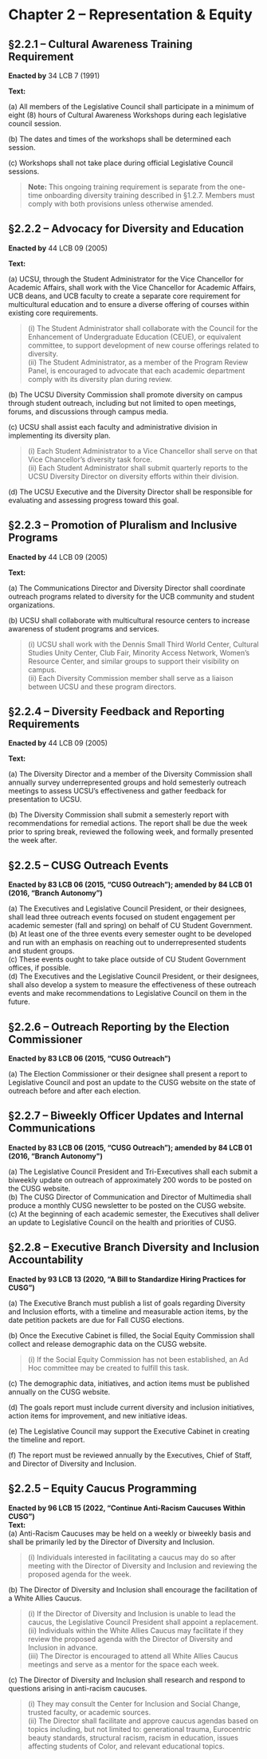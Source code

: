 # Chapter 2 – Representation & Equity

## §2.2.1 – Cultural Awareness Training Requirement

**Enacted by** 34 LCB 7 (1991)

**Text:**

(a) All members of the Legislative Council shall participate in a minimum of eight (8) hours of Cultural Awareness Workshops during each legislative council session.

(b) The dates and times of the workshops shall be determined each session.

(c) Workshops shall not take place during official Legislative Council sessions.

> **Note:** This ongoing training requirement is separate from the one-time onboarding diversity training described in §1.2.7. Members must comply with both provisions unless otherwise amended.


## §2.2.2 – Advocacy for Diversity and Education

**Enacted by** 44 LCB 09 (2005)

**Text:**

(a) UCSU, through the Student Administrator for the Vice Chancellor for Academic Affairs, shall work with the Vice Chancellor for Academic Affairs, UCB deans, and UCB faculty to create a separate core requirement for multicultural education and to ensure a diverse offering of courses within existing core requirements.

> (i) The Student Administrator shall collaborate with the Council for the Enhancement of Undergraduate Education (CEUE), or equivalent committee, to support development of new course offerings related to diversity.  
> (ii) The Student Administrator, as a member of the Program Review Panel, is encouraged to advocate that each academic department comply with its diversity plan during review.

(b) The UCSU Diversity Commission shall promote diversity on campus through student outreach, including but not limited to open meetings, forums, and discussions through campus media.

(c) UCSU shall assist each faculty and administrative division in implementing its diversity plan.

> (i) Each Student Administrator to a Vice Chancellor shall serve on that Vice Chancellor’s diversity task force.  
> (ii) Each Student Administrator shall submit quarterly reports to the UCSU Diversity Director on diversity efforts within their division.

(d) The UCSU Executive and the Diversity Director shall be responsible for evaluating and assessing progress toward this goal.

## §2.2.3 – Promotion of Pluralism and Inclusive Programs

**Enacted by** 44 LCB 09 (2005)

**Text:**

(a) The Communications Director and Diversity Director shall coordinate outreach programs related to diversity for the UCB community and student organizations.

(b) UCSU shall collaborate with multicultural resource centers to increase awareness of student programs and services.

> (i) UCSU shall work with the Dennis Small Third World Center, Cultural Studies Unity Center, Club Fair, Minority Access Network, Women’s Resource Center, and similar groups to support their visibility on campus.  
> (ii) Each Diversity Commission member shall serve as a liaison between UCSU and these program directors.

## §2.2.4 – Diversity Feedback and Reporting Requirements

**Enacted by** 44 LCB 09 (2005)

**Text:**

(a) The Diversity Director and a member of the Diversity Commission shall annually survey underrepresented groups and hold semesterly outreach meetings to assess UCSU’s effectiveness and gather feedback for presentation to UCSU.

(b) The Diversity Commission shall submit a semesterly report with recommendations for remedial actions. The report shall be due the week prior to spring break, reviewed the following week, and formally presented the week after.


## §2.2.5 – CUSG Outreach Events  
**Enacted by 83 LCB 06 (2015, “CUSG Outreach”); amended by 84 LCB 01 (2016, “Branch Autonomy”)**

(a) The Executives and Legislative Council President, or their designees, shall lead three outreach events focused on student engagement per academic semester (fall and spring) on behalf of CU Student Government.  
(b) At least one of the three events every semester ought to be developed and run with an emphasis on reaching out to underrepresented students and student groups.  
(c) These events ought to take place outside of CU Student Government offices, if possible.  
(d) The Executives and the Legislative Council President, or their designees, shall also develop a system to measure the effectiveness of these outreach events and make recommendations to Legislative Council on them in the future.

## §2.2.6 – Outreach Reporting by the Election Commissioner  
**Enacted by 83 LCB 06 (2015, “CUSG Outreach”)**

(a) The Election Commissioner or their designee shall present a report to Legislative Council and post an update to the CUSG website on the state of outreach before and after each election.


## §2.2.7 – Biweekly Officer Updates and Internal Communications  
**Enacted by 83 LCB 06 (2015, “CUSG Outreach”); amended by 84 LCB 01 (2016, “Branch Autonomy")**

(a) The Legislative Council President and Tri-Executives shall each submit a biweekly update on outreach of approximately 200 words to be posted on the CUSG website.  
(b) The CUSG Director of Communication and Director of Multimedia shall produce a monthly CUSG newsletter to be posted on the CUSG website.  
(c) At the beginning of each academic semester, the Executives shall deliver an update to Legislative Council on the health and priorities of CUSG.

## §2.2.8 – Executive Branch Diversity and Inclusion Accountability  
**Enacted by 93 LCB 13 (2020, “A Bill to Standardize Hiring Practices for CUSG”)**

(a) The Executive Branch must publish a list of goals regarding Diversity and Inclusion efforts, with a timeline and measurable action items, by the date petition packets are due for Fall CUSG elections.

(b) Once the Executive Cabinet is filled, the Social Equity Commission shall collect and release demographic data on the CUSG website.

> (i) If the Social Equity Commission has not been established, an Ad Hoc committee may be created to fulfill this task.

(c) The demographic data, initiatives, and action items must be published annually on the CUSG website.

(d) The goals report must include current diversity and inclusion initiatives, action items for improvement, and new initiative ideas.

(e) The Legislative Council may support the Executive Cabinet in creating the timeline and report.

(f) The report must be reviewed annually by the Executives, Chief of Staff, and Director of Diversity and Inclusion.


## §2.2.5 – Equity Caucus Programming  
**Enacted by 96 LCB 15 (2022, “Continue Anti-Racism Caucuses Within CUSG”)**  
**Text:**  
(a) Anti-Racism Caucuses may be held on a weekly or biweekly basis and shall be primarily led by the Director of Diversity and Inclusion.  
> (i) Individuals interested in facilitating a caucus may do so after meeting with the Director of Diversity and Inclusion and reviewing the proposed agenda for the week.

(b) The Director of Diversity and Inclusion shall encourage the facilitation of a White Allies Caucus.  
> (i) If the Director of Diversity and Inclusion is unable to lead the caucus, the Legislative Council President shall appoint a replacement.  
> (ii) Individuals within the White Allies Caucus may facilitate if they review the proposed agenda with the Director of Diversity and Inclusion in advance.  
> (iii) The Director is encouraged to attend all White Allies Caucus meetings and serve as a mentor for the space each week.

(c) The Director of Diversity and Inclusion shall research and respond to questions arising in anti-racism caucuses.  
> (i) They may consult the Center for Inclusion and Social Change, trusted faculty, or academic sources.  
> (ii) The Director shall facilitate and approve caucus agendas based on topics including, but not limited to: generational trauma, Eurocentric beauty standards, structural racism, racism in education, issues affecting students of Color, and relevant educational topics.
